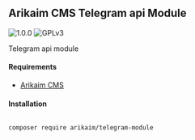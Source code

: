 ## Arikaim CMS Telegram api Module
![1.0.0](https://img.shields.io/github/release/arikaim/telegram-module.svg)
![GPLv3](https://img.shields.io/badge/License-GPLv3-blue.svg)


Telegram api module


#### Requirements 
  * [Arikaim CMS](https://github.com/arikaim/arikaim) 


#### Installation

```sh

composer require arikaim/telegram-module

```
